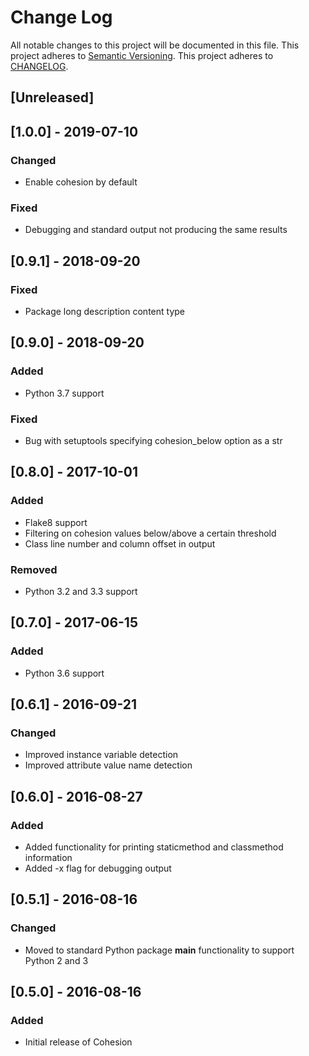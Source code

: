 # Change Log
All notable changes to this project will be documented in this file.
This project adheres to [Semantic Versioning](http://semver.org/).
This project adheres to [CHANGELOG](http://keepachangelog.com/).

## [Unreleased]

## [1.0.0] - 2019-07-10
### Changed
- Enable cohesion by default

### Fixed
- Debugging and standard output not producing the same results

## [0.9.1] - 2018-09-20
### Fixed
- Package long description content type

## [0.9.0] - 2018-09-20
### Added
- Python 3.7 support

### Fixed
- Bug with setuptools specifying cohesion_below option as a str

## [0.8.0] - 2017-10-01
### Added
- Flake8 support
- Filtering on cohesion values below/above a certain threshold
- Class line number and column offset in output

### Removed
- Python 3.2 and 3.3 support

## [0.7.0] - 2017-06-15
### Added
- Python 3.6 support

## [0.6.1] - 2016-09-21
### Changed
- Improved instance variable detection
- Improved attribute value name detection

## [0.6.0] - 2016-08-27
### Added
- Added functionality for printing staticmethod and classmethod information
- Added -x flag for debugging output

## [0.5.1] - 2016-08-16
### Changed
- Moved to standard Python package __main__ functionality to support Python 2
  and 3

## [0.5.0] - 2016-08-16
### Added
- Initial release of Cohesion
